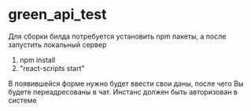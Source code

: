 # green_api_test
Для сборки билда потребуется установить npm пакеты, а после запустить локальный сервер
1. npm install
2. "react-scripts start"

В появившейся форме нужно будет ввести свои даны, после чего Вы будете переадресованы в чат.
Инстанс должен быть авторизован в системе